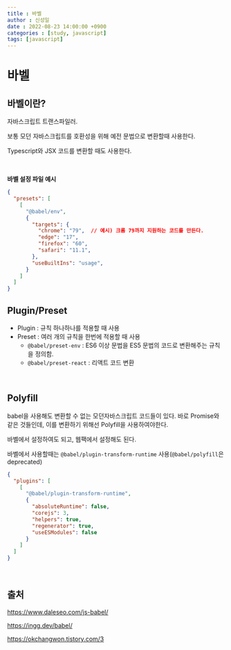 ```yaml
---
title : 바벨
author : 신성일
date : 2022-08-23 14:00:00 +0900
categories : [study, javascript]
tags: [javascript]
---
```




# **바벨**

## **바벨이란?**

자바스크립트 트랜스파일러.

보통 모던 자바스크립트를 호환성을 위해 예전 문법으로 변환할때 사용한다.

Typescript와 JSX 코드를 변환할 때도 사용한다.

<br/>

**바벨 설정 파일 예시**

```json
{
  "presets": [
    [
      "@babel/env",
      {
        "targets": {
          "chrome": "79",  // 예시) 크롬 79까지 지원하는 코드를 만든다.
          "edge": "17",
          "firefox": "60",
          "safari": "11.1",
        },
        "useBuiltIns": "usage",
      }
    ]
  ]
}
```



## **Plugin/Preset**

- Plugin : 규칙 하나하나를 적용할 때 사용
- Preset : 여러 개의 규칙을 한번에 적용할 때 사용
  - `@babel/preset-env` : ES6 이상 문법을 ES5 문법의 코드로 변환해주는 규칙을 정의함.
  - `@babel/preset-react` : 리액트 코드 변환

<Br/>

## **Polyfill**

babel을 사용해도 변환할 수 없는 모던자바스크립트 코드들이 있다. 바로 Promise와 같은 것들인데, 이를 변환하기 위해선 Polyfill을 사용하여야한다.

바벨에서 설정하여도 되고, 웹팩에서 설정해도 된다.

바벨에서 사용할때는 `@babel/plugin-transform-runtime` 사용(`@babel/polyfill`은 deprecated)

```json
{
  "plugins": [
    [
      "@babel/plugin-transform-runtime",
      {
        "absoluteRuntime": false,
        "corejs": 3,
        "helpers": true,
        "regenerator": true,
        "useESModules": false
      }
    ]
  ]
}
```

<br/>

## **출처**

https://www.daleseo.com/js-babel/

https://ingg.dev/babel/

https://okchangwon.tistory.com/3
